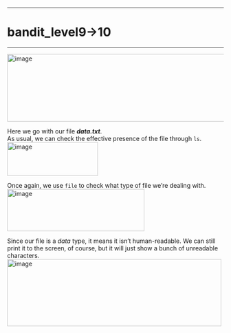 ***
# bandit_level9->10
***
<img width="922" height="157" alt="image" src="https://github.com/user-attachments/assets/59c8e68d-4de2-40b4-9bb4-56fa55a68e24" />  

Here we go with our file ***data.txt***.  
As usual, we can check the effective presence of the file through `ls`.  
<img width="211" height="78" alt="image" src="https://github.com/user-attachments/assets/9784ce81-39b4-4524-a2f9-fa75f1400338" />  
  
Once again, we use `file` to check what type of file we’re dealing with.  
<img width="319" height="98" alt="image" src="https://github.com/user-attachments/assets/d9006258-b88d-4b7e-acb7-46a688d4ba96" />  
  
Since our file is a *data* type, it means it isn’t human-readable. We can still print it to the screen, of course, but it will just show a bunch of unreadable characters.  
<img width="498" height="156" alt="image" src="https://github.com/user-attachments/assets/e28958cf-b661-4253-b8a0-79287d8270e3" />  










